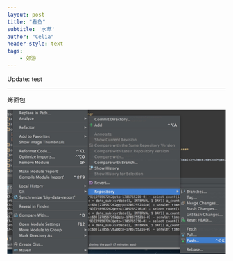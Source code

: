 ```yaml
---
layout: post
title: "看鱼"
subtitle: '水草'
author: "Celia"
header-style: text
tags:
    - 郊游
---
```


Update: test

---

烤面包

![](/img/in-post/post-food/2.png)


